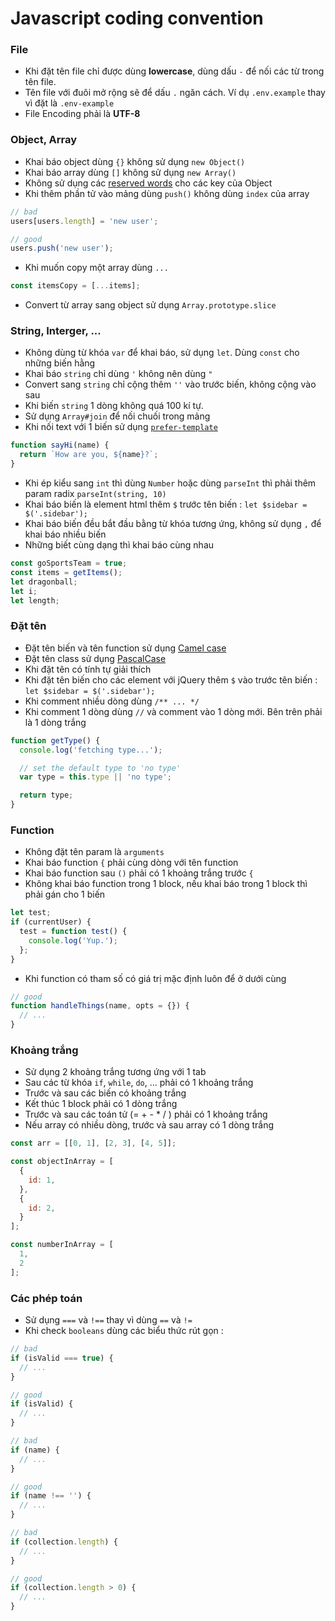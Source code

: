 # Javascript coding convention
### File  

- Khi đặt tên file chỉ được dùng **lowercase**, dùng dấu `-` để nối các từ trong tên file.
- Tên file với đuôi mở rộng sẽ để dấu `.` ngăn cách. Ví dụ `.env.example` thay vì đặt là `.env-example`
- File Encoding phải là **UTF-8**

### Object, Array

- Khai báo object dùng `{}` không sử dụng `new Object()`
- Khai báo array dùng `[]` không sử dụng `new Array()`
- Không sử dụng các [reserved words](http://es5.github.io/#x7.6.1) cho các key của Object
- Khi thêm phần tử vào mảng dùng `push()` không dùng `index` của array  

```javascript
// bad
users[users.length] = 'new user';

// good
users.push('new user');
```

- Khi muốn copy một array dùng `...`

```javascript
const itemsCopy = [...items];
```
- Convert từ array sang object sử dụng `Array.prototype.slice`

### String, Interger, ...

- Không dùng từ khóa `var` để khai báo, sử dụng `let`. Dùng `const` cho những biến hằng
- Khai báo `string` chỉ dùng `'` không nên dùng `"`
- Convert sang `string` chỉ cộng thêm `''` vào trước biến, không cộng vào sau
- Khi biến `string` 1 dòng không quá 100 kí tự.
- Sử dụng `Array#join` để nối chuối trong mảng
- Khi nối text với 1 biến sử dụng [`prefer-template`](http://eslint.org/docs/rules/prefer-template.html)

```javascript
function sayHi(name) {
  return `How are you, ${name}?`;
}
```
- Khi ép kiểu sang `int` thì dùng `Number` hoặc dùng `parseInt` thì phải thêm param radix `parseInt(string, 10)`
- Khai báo biến là element html thêm `$` trước tên biến : `let $sidebar = $('.sidebar');`
- Khai báo biến đều bắt đầu bằng từ khóa tương ứng, không sử dụng `,` để khai báo nhiều biến
- Những biết cùng dạng thì khai báo cùng nhau

```javascript
const goSportsTeam = true;
const items = getItems();
let dragonball;
let i;
let length;
```

### Đặt tên

- Đặt tên biến và tên function sử dụng [Camel case](https://en.wikipedia.org/wiki/Camel_case)
- Đặt tên class sử dụng [PascalCase](https://en.wikipedia.org/wiki/PascalCase)
- Khi đặt tên có tính tự giải thích
- Khi đặt tên biến cho các element với jQuery thêm `$` vào trước tên biến : `let $sidebar = $('.sidebar');`
- Khi comment nhiều dòng dùng `/** ... */`
- Khi comment 1 dòng dùng `//` và comment vào 1 dòng mới. Bên trên phải là 1 dòng trắng

```javascript
function getType() {
  console.log('fetching type...');

  // set the default type to 'no type'
  var type = this.type || 'no type';

  return type;
}
```

### Function

- Không đặt tên param là `arguments`
- Khai báo function `{` phải cùng dòng với tên function
- Khai báo function sau `()` phải có 1 khoảng trắng trước `{`
- Không khai báo function trong 1 block, nếu khai báo trong 1 block thì phải gán cho 1 biến

```javascript
let test;
if (currentUser) {
  test = function test() {
    console.log('Yup.');
  };
}
```

- Khi function có tham số có giá trị mặc định luôn để ở dưới cùng

```javascript
// good
function handleThings(name, opts = {}) {
  // ...
}
```

### Khoảng trắng
- Sử dụng 2 khoảng trắng tương ứng với 1 tab
- Sau các từ khóa `if`, `while`, `do`, ... phải có 1 khoảng trắng
- Trước và sau các biến có khoảng trắng
- Kết thúc 1 block phải có 1 dòng trắng
- Trước và sau các toán tử (= + - * / ) phải có 1 khoảng trắng
- Nếu array có nhiều dòng, trước và sau array có 1 dòng trắng

```javascript
const arr = [[0, 1], [2, 3], [4, 5]];

const objectInArray = [
  {
    id: 1,
  },
  {
    id: 2,
  }
];

const numberInArray = [
  1,
  2
];
```

### Các phép toán

- Sử dụng `===` và `!==` thay vì dùng `==` và `!=`
- Khi check `booleans` dùng các biểu thức rút gọn : 

```javascript
// bad
if (isValid === true) {
  // ...
}

// good
if (isValid) {
  // ...
}

// bad
if (name) {
  // ...
}

// good
if (name !== '') {
  // ...
}

// bad
if (collection.length) {
  // ...
}

// good
if (collection.length > 0) {
  // ...
}
```
